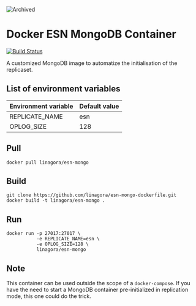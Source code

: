 ![Archived](https://img.shields.io/badge/Current_Status-archived-blue?style=flat)

# Docker ESN MongoDB Container

[![Build Status](https://travis-ci.org/linagora/esn-mongo-dockerfile.svg?branch=master)](https://travis-ci.org/linagora/esn-mongo-dockerfile)

A customized MongoDB image to automatize the initialisation of the replicaset.

## List of environment variables

| Environment variable         | Default value                                                                                                |
|------------------------------|--------------------------------------------------|
|REPLICATE_NAME                |esn
|OPLOG_SIZE                    |128

## Pull

```
docker pull linagora/esn-mongo
```

## Build

```
git clone https://github.com/linagora/esn-mongo-dockerfile.git
docker build -t linagora/esn-mongo .
```

## Run

```
docker run -p 27017:27017 \
           -e REPLICATE_NAME=esn \
           -e OPLOG_SIZE=128 \
           linagora/esn-mongo
```

## Note

This container can be used outside the scope of a `docker-compose`.
If you have the need to start a MongoDB container pre-initialized in replication mode, this one could do the trick.
